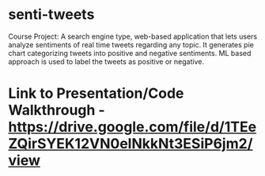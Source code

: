 # senti-tweets
Course Project: A search engine type, web-based application that lets users analyze sentiments of real time tweets regarding any topic. It generates pie chart categorizing tweets into positive and negative sentiments. ML based approach is used to label the tweets as positive or negative.

# Link to Presentation/Code Walkthrough - https://drive.google.com/file/d/1TEeZQirSYEK12VN0elNkkNt3ESiP6jm2/view
